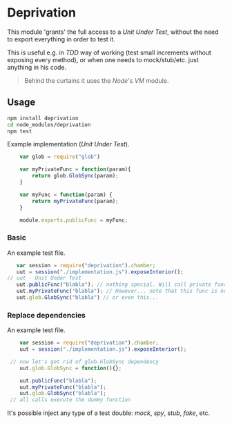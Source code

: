 # Deprivation

This module 'grants' the full access to a *Unit Under Test*, without the need to export everything in order to test it.

This is useful e.g. in *TDD* way of working (test small increments without exposing every method), or when one needs to
mock/stub/etc. just anything in his code.

 > Behind the curtains it uses the *Node*'s *VM* module.

## Usage

```bash
npm install deprivation
cd node_modules/deprivation
npm test
```

Example implementation (*Unit Under Test*).

```javascript
    var glob = require("glob")

    var myPrivateFunc = function(param){
        return glob.GlobSync(param);
    }

    var myFunc = function(param) {
        return myPrivateFunc(param);
    }

    module.exports.publicFunc = myFunc;
```

### Basic

An example test file.

```javascript
   var session = require("deprivation").chamber;
   uut = session("./implementation.js").exposeInterior();
// uut - Unit Under Test
   uut.publicFunc("blabla"); // nothing special. Will call private func, which calls the original glob.GlobSync.
   uut.myPrivateFunc("blabla"); // However... note that this func is not exported, but still accessible in a test!
   uut.glob.GlobSync("blabla") // or even this...
```

### Replace dependencies

An example test file.

```javascript
    var session = require("deprivation").chamber;
    uut = session("./implementation.js").exposeInterior();

 // now let's get rid of glob.GlobSync dependency
    uut.glob.GlobSync = function(){};

    uut.publicFunc("blabla");
    uut.myPrivateFunc("blabla");
    uut.glob.GlobSync("blabla");
 // all calls execute the dummy function
```

It's possible inject any type of a test double: *mock*, *spy*, *stub*, *fake*, etc.
